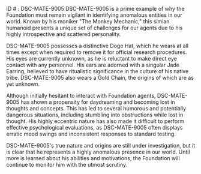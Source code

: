 ID # : DSC-MATE-9005
DSC-MATE-9005 is a prime example of why the Foundation must remain vigilant in identifying anomalous entities in our world. Known by his moniker "The Monkey Mechanic," this simian humanoid presents a unique set of challenges for our agents due to his highly introspective and scattered personality. 

DSC-MATE-9005 possesses a distinctive Doge Hat, which he wears at all times except when required to remove it for official research procedures. His eyes are currently unknown, as he is reluctant to make direct eye contact with any personnel. His ears are adorned with a singular Jade Earring, believed to have ritualistic significance in the culture of his native tribe. DSC-MATE-9005 also wears a Gold Chain, the origins of which are as yet unknown.

Although initially hesitant to interact with Foundation agents, DSC-MATE-9005 has shown a propensity for daydreaming and becoming lost in thoughts and concepts. This has led to several humorous and potentially dangerous situations, including stumbling into obstructions while lost in thought. His highly eccentric nature has also made it difficult to perform effective psychological evaluations, as DSC-MATE-9005 often displays erratic mood swings and inconsistent responses to standard testing.

DSC-MATE-9005's true nature and origins are still under investigation, but it is clear that he represents a highly anomalous presence in our world. Until more is learned about his abilities and motivations, the Foundation will continue to monitor him with the utmost scrutiny.